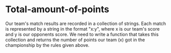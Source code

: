# Total-amount-of-points
Our team's match results are recorded in a collection of strings. Each match is represented by a string in the format "x:y", where x is our team's score and y is our opponents score. We need to write a function that takes this collection and returns the number of points our team (x) got in the championship by the rules given above.
